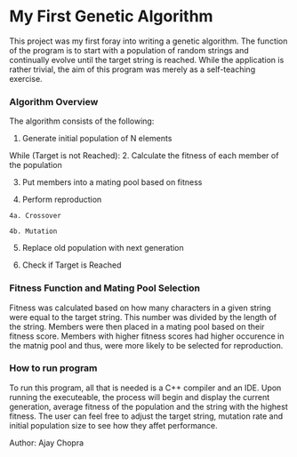 # My First Genetic Algorithm

This project was my first foray into writing a genetic algorithm. The function of the program is to start with a population of random strings
and continually evolve until the target string is reached. While the application is rather trivial, the aim of this program was merely as
a self-teaching exercise.


### Algorithm Overview

The algorithm consists of the following:

1. Generate initial population of N elements

While (Target is not Reached):
  2. Calculate the fitness of each member of the population
  
  3. Put members into a mating pool based on fitness
  
  4. Perform reproduction
  
    4a. Crossover
    
    4b. Mutation
    
  5. Replace old population with next generation
  
  6. Check if Target is Reached
  
 ### Fitness Function and Mating Pool Selection
 
 Fitness was calculated based on how many characters in a given string were equal to the target string. This number was divided by the
 length of the string. Members were then placed in a mating pool based on their fitness score. Members with higher fitness scores had higher
 occurence in the matnig pool and thus, were more likely to be selected for reproduction.
 
 
 ### How to run program
 To run this program, all that is needed is a C++ compiler and an IDE. Upon running the executeable, the process will begin and display
 the current generation, average fitness of the population and the string with the highest fitness. The user can feel free to adjust the
 target string, mutation rate and initial population size to see how they affet performance.
 
 
 Author: Ajay Chopra
 
 
 
 
 
 
 
 
 
 
 
 
 
 
 
 
 
 
 
